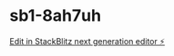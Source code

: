 # sb1-8ah7uh

[Edit in StackBlitz next generation editor ⚡️](https://stackblitz.com/~/github.com/Kishiro80/sb1-8ah7uh)